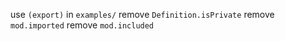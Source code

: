 use `(export)` in `examples/`
remove `Definition.isPrivate`
remove `mod.imported`
remove `mod.included`
